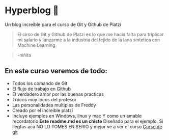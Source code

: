 # Hyperblog 💚
Un blog increible para el curso de Git y Github de Platzi
>El cirso de Git y Github de Platzi es lo que me hacia falta para triplicar mi salario y lanzarme a la industria del tejido  de la lana sintetica con Machine Learning

>-niñita

## En  este curso veremos de todo:
* Todos los comando de Git 
* El flujo de trabajo en Github 
* El verdadero amor por las buenas practicas 
* Trucos muy locos del profesor 
* Las personalidades multiples de Freddy
* Creado por el increible platzi
* Incluye ejemplos en Windows, linux y mac
Y como un amable recordatorio **Este readme.md es un chiste** Diseñado para el ejemplo. Si llegfas aca NO LO TOMES EN SERIO y mejor ve a ver el curso [Curso de git][65363] 


[65363]: http:/https://platzi.com/clases/1557-git-github/19977-readmemd-es-una-excelente-practica// "Platzi"